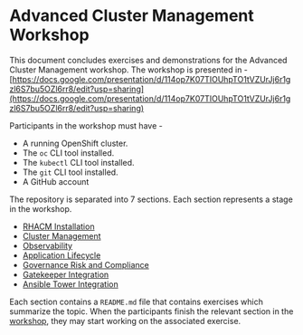 # Advanced Cluster Management Workshop 

This document concludes exercises and demonstrations for the Advanced Cluster Management workshop. The workshop is presented in - [https://docs.google.com/presentation/d/114op7K07TIOUhpTO1tVZUrJj6r1gzl6S7bu5OZl6rr8/edit?usp=sharing](https://docs.google.com/presentation/d/114op7K07TIOUhpTO1tVZUrJj6r1gzl6S7bu5OZl6rr8/edit?usp=sharing)

Participants in the workshop must have -
* A running OpenShift cluster.
* The `oc` CLI tool installed.
* The `kubectl` CLI tool installed.
* The `git` CLI tool installed.
* A GitHub account

The repository is separated into 7 sections. Each section represents a stage in the workshop.
* [RHACM Installation](./01.RHACM-Installation)
* [Cluster Management](./02.Cluster-Management)
* [Observability](./03.Observability)
* [Application Lifecycle](./04.Application-Lifecycle)
* [Governance Risk and Compliance](./05.Governance-Risk-Compliance)
* [Gatekeeper Integration](./06.Gatekeeper-Integration)
* [Ansible Tower Integration](./07.Ansible-Tower-Integration)


Each section contains a `README.md` file that contains exercises which summarize the topic. When the participants finish the relevant section in the [workshop](https://docs.google.com/presentation/d/1LCPvIT_nF5hwnrfYdlD0Zie4zdDxc0kxZtW3Io5jfFk/edit?usp=sharing), they may start working on the associated exercise.
